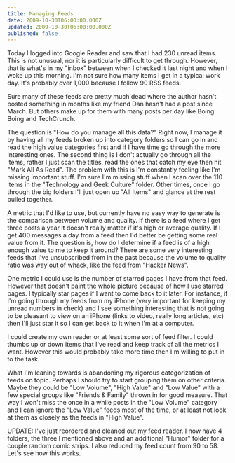 ```yaml
---
title: Managing Feeds
date: 2009-10-30T06:00:00.000Z
updated: 2009-10-30T06:00:00.000Z
published: false
---
```


Today I logged into Google Reader and saw that I had 230 unread items.  This is not unusual, nor it is particularly difficult to get through.  However, that is what's in my "inbox" between when I checked it last night and when I woke up this morning.  I'm not sure how many items I get in a typical work day.  It's probably over 1,000 because I follow 90 RSS feeds.

Sure many of these feeds are pretty much dead where the author hasn't posted something in months like my friend Dan hasn't had a post since March.  But others make up for them with many posts per day like Boing Boing and TechCrunch.

The question is "How do you manage all this data?"  Right now, I manage it by having all my feeds broken up into category folders so I can go in and read the high value categories first and if I have time go through the more interesting ones.  The second thing is I don't actually go through all the items, rather I just scan the titles, read the ones that catch my eye then hit "Mark All As Read". The problem with this is I'm constantly feeling like I'm missing important stuff.  I'm sure I'm missing stuff when I scan over the 110 items in the "Technology and Geek Culture" folder.  Other times, once I go through the big folders I'll just open up "All Items" and glance at the rest pulled together.

A metric that I'd like to use, but currently have no easy way to generate is the comparison between volume and quality.  If there is a feed where I get three posts a year it doesn't really matter if it's high or average quality.  If I get 400 messages a day from a feed then I'd better be getting some real value from it.  The question is, how do I determine if a feed is of a high enough value to me to keep it around?  There are some very interesting feeds that I've unsubscribed from in the past because the volume to quality ratio was way out of whack, like the feed from "Hacker News".

One metric I could use is the number of starred pages I have from that feed.  However that doesn't paint the whole picture because of how I use starred pages.  I typically star pages if I want to come back to it later.  For instance, if I'm going through my feeds from my iPhone (very important for keeping my unread numbers in check) and I see something interesting that is not going to be pleasant to view on an iPhone (links to video, really long articles, etc) then I'll just star it so I can get back to it when I'm at a computer.

I could create my own reader or at least some sort of feed filter.  I could thumbs up or down items that I've read and keep track of all the metrics I want.  However this would probably take more time then I'm willing to put in to the task.

What I'm leaning towards is abandoning my rigorous categorization of feeds on topic.  Perhaps I should try to start grouping them on other criteria.  Maybe they could be "Low Volume", "High Value" and "Low Value" with a few special groups like "Friends & Family" thrown in for good measure.  That way I won't miss the once in a while posts in the "Low Volume" category and I can ignore the "Low Value" feeds most of the time, or at least not look at them as closely as the feeds in "High Value".

UPDATE: I've just reordered and cleaned out my feed reader.  I now have 4 folders, the three I mentioned above and an additional "Humor" folder for a couple random comic strips.  I also reduced my feed count from 90 to 58. Let's see how this works.

